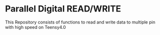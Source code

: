 # Parallel Digital READ/WRITE
 This Repository consists of functions to read and write data to multiple pin with high speed on Teensy4.0
